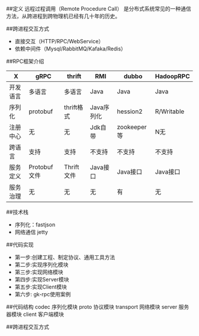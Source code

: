 ##定义
远程过程调用（Remote Procedure Call）
是分布式系统常见的一种通信方法，从跨进程到跨物理机已经有几十年的历史。

##跨进程交互方式
- 直接交互（HTTP/RPC/WebService）
- 依赖中间件（Mysql/RabbitMQ/Kafaka/Redis）

##RPC框架介绍
 
 X|gRPC|thrift|RMI|dubbo|HadoopRPC
---|---|---|---|---|---
开发语言|多语言|多语言|Java|Java|Java
序列化|protobuf|thrift格式|Java序列化|hession2|R/Writable
注册中心|无|无|Jdk自带|zookeeper等|N无
跨语言|支持|支持|不支持|不支持|不支持
服务定义|Protobuf文件|Thrift文件|Java接口|Java接口|Java接口
服务治理|无|无|无|有|无

##技术栈
- 序列化：fastjson
- 网络通信 jetty 

##代码实现
- 第一步:创建工程、制定协议、通用工具方法
- 第二步:实现序列化模块
- 第三步:实现网络模块
- 第四步:实现Server模块
- 第五步:实现Client模块
- 第六步: gk-rpc使用案例


##代码结构
    codec   序列化模块
    proto   协议模块
    transport 网络模块
    server  服务器模块
    client  客户端模块




##跨进程交互方式

